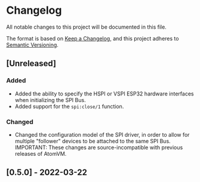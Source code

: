 # Changelog
All notable changes to this project will be documented in this file.

The format is based on [Keep a Changelog](https://keepachangelog.com/en/1.0.0/),
and this project adheres to [Semantic Versioning](https://semver.org/spec/v2.0.0.html).

## [Unreleased]

### Added

- Added the ability to specify the HSPI or VSPI ESP32 hardware interfaces when initializing the SPI
  Bus.
- Added support for the `spi:close/1` function.

### Changed

- Changed the configuration model of the SPI driver, in order to allow for multiple "follower"
  devices to be attached to the same SPI Bus. IMPORTANT: These changes are source-incompatible with
  previous releases of AtomVM.

## [0.5.0] - 2022-03-22
